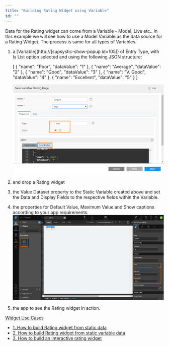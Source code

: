 ```yaml
---
title: "Building Rating Widget using Variable"
id: ""
---
```


Data for the Rating widget can come from a Variable - Model, Live etc.. In this example we will see how to use a Model Variable as the data source for a Rating Widget. The process is same for all types of Variables.

1. a [Variable](http://[supsystic-show-popup id=105]) of Entry Type, with Is List option selected and using the following JSON structure:
    
    \[
      {
        "name": "Poor",
        "dataValue": "1"
      },
      {
        "name": "Average",
        "dataValue": "2"
      },
      {
        "name": "Good",
        "dataValue": "3"
      },
      {
        "name": "V. Good",
        "dataValue": "4"
      },
      {
        "name": "Excellent",
        "dataValue": "5"
      }
    \]
    
    [![](../assets/rating_usage_statvar.png)](../assets/rating_usage_statvar.png)
2. and drop a Rating widget
3. the Value Dataset property to the Static Variable created above and set the Data and Display Fields to the respective fields within the Variable.
4. the properties for Default Value, Maximum Value and Show captions according to your app requirements. [![](../assets/rating_usage_statvar_bind.png)](../assets/rating_usage_statvar_bind.png)
5. the app to see the Rating widget in action.

[Widget Use Cases](/learn/app-development/widgets/form-widgets/rating-widget/#use-cases)

- [1\. How to build Rating widget from static data](/learn/how-tos/rating-widget-using-static-data/)
- [2\. How to build Rating widget from static variable data](/learn/how-tos/rating-widget-using-variable/)
- [3\. How to build an interactive rating widget](/learn/how-tos/rating-widget-interactive/)
